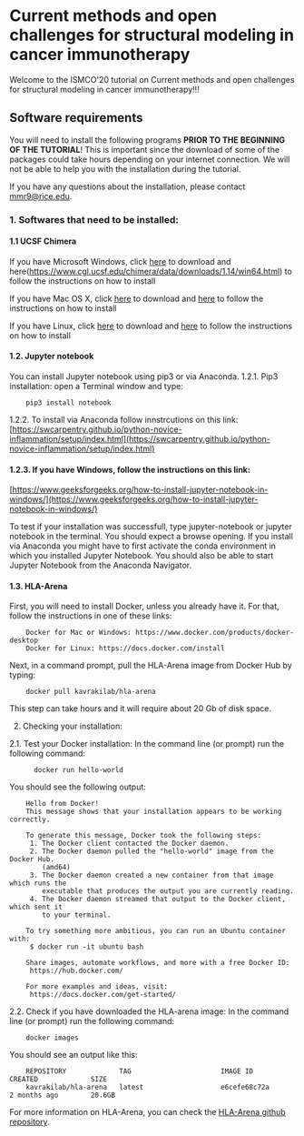 # Current methods and open challenges for structural modeling in cancer immunotherapy

Welcome to the ISMCO'20 tutorial on Current methods and open challenges for structural modeling in cancer immunotherapy!!!

## Software requirements

 You will need to install the following programs **PRIOR TO THE BEGINNING OF THE TUTORIAL**! This is important since the download of some of the packages could take hours depending on your internet connection. We will not be able to help you with the installation during the tutorial.

If you have any questions about the installation, please contact mmr9@rice.edu.

### 1. Softwares that need to be installed:

#### 1.1 UCSF Chimera
If you have Microsoft Windows, click [here](https://www.cgl.ucsf.edu/chimera/cgi-bin/secure/chimera-get.py?file=win64/chimera-1.14-win64.exe) to download and here(https://www.cgl.ucsf.edu/chimera/data/downloads/1.14/win64.html) to follow the instructions on how to install

If you have Mac OS X, click [here](https://www.cgl.ucsf.edu/chimera/cgi-bin/secure/chimera-get.py?file=mac64/chimera-1.14-mac64.dmg) to download and [here](https://www.cgl.ucsf.edu/chimera/data/downloads/1.14/mac64.html) to follow the instructions on how to install

If you have Linux, click [here](https://www.cgl.ucsf.edu/chimera/cgi-bin/secure/chimera-get.py?file=linux_x86_64/chimera-1.14-linux_x86_64.bin) to download and [here](https://www.cgl.ucsf.edu/chimera/data/downloads/1.14/linux_x86_64.html) to follow the instructions on how to install

#### 1.2. Jupyter notebook
You can install Jupyter notebook using pip3 or via Anaconda.
1.2.1. Pip3 installation: open a Terminal window and type:

        pip3 install notebook

1.2.2. To install via Anaconda follow innstrcutions on this link:
[https://swcarpentry.github.io/python-novice-inflammation/setup/index.html](https://swcarpentry.github.io/python-novice-inflammation/setup/index.html)

#### 1.2.3. If you have Windows, follow the instructions on this link:
[https://www.geeksforgeeks.org/how-to-install-jupyter-notebook-in-windows/](https://www.geeksforgeeks.org/how-to-install-jupyter-notebook-in-windows/)

To test if your installation was successfull, type jupyter-notebook or jupyter notebook in the terminal. You should expect a browse opening. If you install via Anaconda you might have to first activate the conda environment in which you installed Jupyter Notebook. You should also be able to start Jupyter Notebook from the Anaconda Navigator.

#### 1.3. HLA-Arena
First, you will need to install Docker, unless you already have it. For that, follow the instructions in one of these links:

        Docker for Mac or Windows: https://www.docker.com/products/docker-desktop
        Docker for Linux: https://docs.docker.com/install

Next, in a command prompt, pull the HLA-Arena image from Docker Hub by typing:

        docker pull kavrakilab/hla-arena

This step can take hours and it will require about 20 Gb of disk space.


2. Checking your installation:

2.1. Test your Docker installation:
In the command line (or prompt) run the following command:

          docker run hello-world

You should see the following output:

        Hello from Docker!
        This message shows that your installation appears to be working correctly.

        To generate this message, Docker took the following steps:
         1. The Docker client contacted the Docker daemon.
         2. The Docker daemon pulled the "hello-world" image from the Docker Hub.
            (amd64)
         3. The Docker daemon created a new container from that image which runs the
            executable that produces the output you are currently reading.
         4. The Docker daemon streamed that output to the Docker client, which sent it
            to your terminal.

        To try something more ambitious, you can run an Ubuntu container with:
         $ docker run -it ubuntu bash

        Share images, automate workflows, and more with a free Docker ID:
         https://hub.docker.com/

        For more examples and ideas, visit:
         https://docs.docker.com/get-started/


2.2. Check if you have downloaded the HLA-arena image:
In the command line (or prompt) run the following command:

        docker images

You should see an output like this:

        REPOSITORY             TAG                      IMAGE ID            CREATED             SIZE
        kavrakilab/hla-arena   latest                   e6cefe68c72a        2 months ago        20.6GB

For more information on HLA-Arena, you can check the [HLA-Arena github repository](https://github.com/KavrakiLab/hla-arena).
